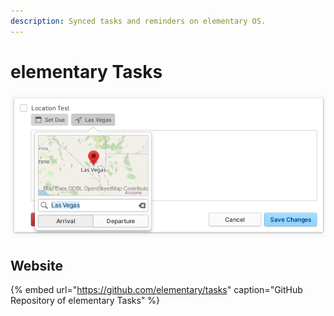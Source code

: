 ```yaml
---
description: Synced tasks and reminders on elementary OS.
---
```


# elementary Tasks

![elementary Tasks supports location based reminders](../.gitbook/assets/io.elementary.tasks.png)

## Website

{% embed url="https://github.com/elementary/tasks" caption="GitHub Repository of elementary Tasks" %}

